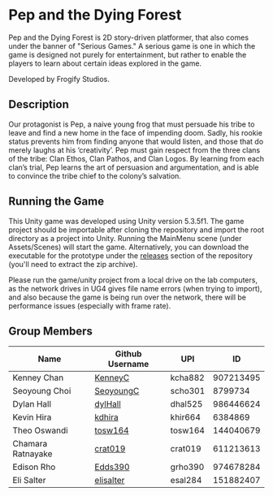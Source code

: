 # Pep and the Dying Forest

Pep and the Dying Forest is 2D story-driven platformer, that also comes under the banner of "Serious Games." A serious game is one in which the game is designed not purely for entertainment, but rather to enable the players to learn about certain ideas explored in the game.

Developed by Frogify Studios.

## Description

Our protagonist is Pep, a naive young frog that must persuade his tribe to leave and find a new home in the face of impending doom. Sadly, his rookie status prevents him from finding anyone that would listen, and those that do merely laughs at his ‘creativity’. Pep must gain respect from the three clans of the tribe: Clan Ethos, Clan Pathos, and Clan Logos. By learning from each clan’s trial, Pep learns the art of persuasion and argumentation, and is able to convince the tribe chief to the colony’s salvation.

## Running the Game

This Unity game was developed using Unity version 5.3.5f1. The game project should be importable after cloning the
repository and import the root directory as a project into Unity. Running the MainMenu scene (under Assets/Scenes)
will start the game. Alternatively, you can download the executable for the prototype under the
[releases](https://github.com/tosw164/Frogify/releases) section of the repository (you'll need to extract the zip
archive).

Please run the game/unity project from a local drive on the lab computers, as the network drives in UG4 gives file name
errors (when trying to import), and also because the game is being run over the network, there will be performance
issues (especially with frame rate).

## Group Members
| Name  | Github Username | UPI | ID |
| ------------- | ------------- | ---- | -------|
| Kenney Chan | [KenneyC](https://github.com/KenneyC) | kcha882 | 907213495 |
| Seoyoung Choi | [SeoyoungC](https://github.com/SeoyoungC) | scho301 | 8799734 |
| Dylan Hall | [dylHall](https://github.com/dylHall) | dhal525 | 986446624 |
| Kevin Hira | [kdhira](https://github.com/kdhira) | khir664 | 6384869 |
| Theo Oswandi | [tosw164](https://github.com/tosw164) | tosw164 | 144040679 |
| Chamara Ratnayake | [crat019](https://github.com/crat019) | crat019 | 611213613 |
| Edison Rho | [Edds390](https://github.com/Edds390) | grho390 | 974678284 |
| Eli Salter | [elisalter](https://github.com/elisalter) | esal284 | 151882407 |

